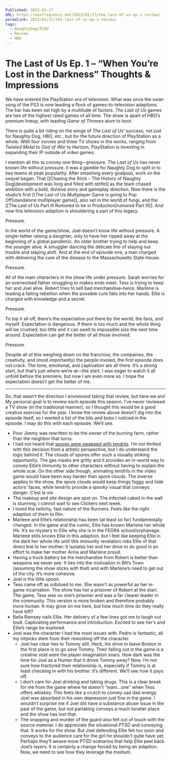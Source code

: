 ```yaml
---
Published: 2023-01-17
URL: https://maxfrequency.net/2023/01/17/the-last-of-us-ep-1-review/
permalink: 2023/01/17/the-last-of-us-ep-1-review/
tags:
  - NaughtyDog/TLOU
  - Review
  - HBO
---
```

# The Last of Us Ep. 1 – “When You’re Lost in the Darkness” Thoughts & Impressions

We have entered the PlayStation era of television. What was once the swan song of the PS3 is now leading a flock of games-to-television adaptions. The bar has been set high by a multitude of factors. *The Last of Us* games are two of the highest rated games of all time. The show is apart of HBO’s premium lineup, with leading *Game of Thrones* alum to boot.

There is quite a bit riding on the wings of *The Last of Us*‘ success, not just for Naughty Dog, HBO, etc., but for the future direction of PlayStation as a whole. With four movies and three TV shows in the works, ranging from *Twisted Metal* to *God of War* to *Horizon*, PlayStation is investing in expanding their IP outside of video games.

I mention all this to convey one thing—pressure. *The Last of Us* has never known life without pressure. It was a gamble for Naughty Dog to split in to two teams at peak popularity. After smashing every goalpost, work on the sequel began. That [[Chasing the Stick – The History of Naughty Dog|development was long and filled with strife]] as the team chased ambition with a bold, divisive story and gameplay direction. Now there is the studio’s first [[The Last of Us Multiplayer Game is going to Pop Off|standalone multiplayer game]], also set in the world of fungi, and the [[The Last of Us Part III Rumored to be in Production|rumored Part III]]. And now this television adaption is shouldering a part of this legacy.

Pressure.

In the world of the game/show, Joel doesn’t know life without pressure. A single-father raising a daughter, only to have her ripped away at the beginning of a global pandemic. An older brother trying to help and keep the younger alive. A smuggler dancing the delicate line of staying out trouble and staying aloft. And at the end of episode one, a man charged with delivering the cure of the disease to the Massachusetts State House.

Pressure.

All of the main characters in the show life under pressure. Sarah worries for an overworked father struggling to makes ends meet. Tess is trying to keep her and Joel alive. Robert tries to sell bad merchandise–twice. Marlene is leading a failing rebellion when the possible cure falls into her hands. Ellie is charged with knowledge and a secret.

Pressure.

To top it all off, there’s the expectation put there by the world, the fans, and myself. Expectation is dangerous. If there is too much and the whole thing will be crushed; too little and it can swell to impossible size the next time around. Expectation can get the better of all those involved.

Pressure.

Despite all of this weighing down on the franchise, the companies, the creativity, and (most importantly) the people involed, the first episode does not crack. The tone, emotional, and captivation are all there. It’s a strong start, but that’s just where we’re at—the start. I was eager to watch it all unfold before the premiere, but now I am even more so. I hope the expectation doesn’t get the better of me.

---

So, that wasn’t the direction I envisioned taking that review, but here we are! My personal goal is to review each episode this season. I’ve never reviewed a TV show (in the traditional manner), so I thought this would be a good creative exercise for the year. I know the review above doesn’t dig into the episode itself, so I wanted a list of the bits and bobs I noticed in the episode. I may do this with each episode. We’ll see.

- Poor Jimmy was rewritten to be the owner of the burning farm, rather than the neighbor that turns.
- I had not heard that [spores were swapped with tendrils](https://twitter.com/NaughtyDogInfo/status/1612326324235804672). I’m not thrilled with this decision from a artistic perspective, but I do understand the logic behind it. The clouds of spores offer such a visually striking opportunity. The gas masks are gritty and it provides an in-world way to convey Ellie’s immunity to other characters without having to explain the whole scar. On the other side though, animating tendrils in the video game would have been way harder than spore clouds. The inverse applies to the show, the spore clouds would keep things foggy and hide actors’ faces, while tendrils provide a spooky visual that conveys danger. C’est la vie.
- The makeup and site design are spot on. The infected caked in the wall is stunning. I cannot wait to see Clickers next week.
- I loved the twitchy, fast nature of the Runners. Feels like the right adaption of them to film.
- Marlene and Ellie’s relationship has been (at least so far) fundamentally changed. In the game and the comic, Ellie has known Marlene her whole life. It’s no mystery to Ellie why she is in the FEDRA school/orphanage. Marlene stills knows Ellie in this adaption, but I feel like keeping Ellie in the dark her whole life until this immunity revelation robs Ellie of that direct line to her mother. It isolates her and her drive to do good in an effort to make her mother Anna and Marlene proud.
- Having a truck battery be the merchandise from Robert is better than weapons we never see. It ties into the motivation in Bill’s Town (assuming the show sticks with that) and with Marlene’s need to get out of the city. It’s more cohesive.
- Joel is the little spoon.
- Tess came off as subdued to me. She wasn’t as powerful as her in-game incarnation. The show has her a prisoner of Robert at the start. The game, Tess was no one’s prisoner and was a far clearer leader in the community. This version is more broken and therefore probably more human. It may grow on me here, but how much time do they really have left?
- Bella Ramsey nails Ellie. Her delivery of a few lines got me to laugh out loud. Captivating performance and introduction. Excited to see her’s and Ellie’s range be explored.
- Joel was the character I had the most issues with. Pedro is fantastic; all my nitpicks stem from their reworking off the character.
	- Joel has clear ties to Tommy still. Heck, his drive to leave Boston in the first place is to go *save* Tommy. Their falling out in the game is a creative void were the player imagination soars. How dark was the time for Joel as a Hunter that it drove Tommy away? Now, I’m not sure how fractured their relationship is, especially if Tommy is at least checking in with his brother. It’s different. We’ll see how it pays off.
	- I don’t care for Joel drinking and taking drugs. This is a clear break for me from the game where he doesn’t “want…one” when Tess offers whiskey. This feels like a crutch to convey sad dad energy. Joel was absorbed in his own depression just fine in the game. I wouldn’t surprise me if Joel did have a substance abuse issue in the past of the game, but not partaking conveys a much lonelier place and the show has lost that.
	- The snapping and murder of the guard also felt out of touch with the source material. I do appreciate the situational PTSD and conveying that. It works for the show. But Joel defending Ellie felt too soon and conveys to the audience care for the girl he shouldn’t quite have yet. Perhaps they’ll weave more PTSD scenarios that help Ellie peel back Joel’s layers. It is certainly a change forced by being an adaption. Now, we need to see how they leverage the medium.